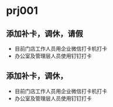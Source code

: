 # prj001
## 添加补卡，调休，请假
 - 目前门店工作人员用企业微信打卡机打卡
 - 办公室及管理层人员使用钉钉打卡
## 添加补卡，调休，
 - 目前门店工作人员用企业微信打卡机打卡
 - 办公室及管理层人员使用钉钉打卡
